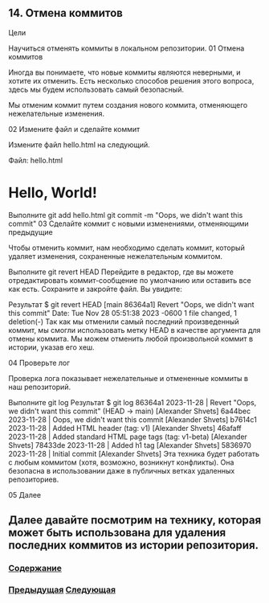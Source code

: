 ##  14. Отмена коммитов

Цели

Научиться отменять коммиты в локальном репозитории.
01 Отмена коммитов

Иногда вы понимаете, что новые коммиты являются неверными, и хотите их отменить. Есть несколько способов решения этого вопроса, здесь мы будем использовать самый безопасный.

Мы отменим коммит путем создания нового коммита, отменяющего нежелательные изменения.

02 Измените файл и сделайте коммит

Измените файл hello.html на следующий.

Файл: hello.html
<html>
  <head>
  </head>
  <body>
    <h1>Hello, World!</h1>
    <!-- This is an unwanted but committed change -->
  </body>
</html>
Выполните
git add hello.html
git commit -m "Oops, we didn't want this commit"
03 Сделайте коммит с новыми изменениями, отменяющими предыдущие

Чтобы отменить коммит, нам необходимо сделать коммит, который удаляет изменения, сохраненные нежелательным коммитом.

Выполните
git revert HEAD
Перейдите в редактор, где вы можете отредактировать коммит-сообщение по умолчанию или оставить все как есть. Сохраните и закройте файл. Вы увидите:

Результат
$ git revert HEAD
[main 86364a1] Revert "Oops, we didn't want this commit"
 Date: Tue Nov 28 05:51:38 2023 -0600
 1 file changed, 1 deletion(-)
Так как мы отменили самый последний произведенный коммит, мы смогли использовать метку HEAD в качестве аргумента для отмены коммита. Мы можем отменить любой произвольной коммит в истории, указав его хеш.

04 Проверьте лог

Проверка лога показывает нежелательные и отмененные коммиты в наш репозиторий.

Выполните
git log
Результат
$ git log
86364a1 2023-11-28 | Revert "Oops, we didn't want this commit" (HEAD -> main) [Alexander Shvets]
6a44bec 2023-11-28 | Oops, we didn't want this commit [Alexander Shvets]
b7614c1 2023-11-28 | Added HTML header (tag: v1) [Alexander Shvets]
46afaff 2023-11-28 | Added standard HTML page tags (tag: v1-beta) [Alexander Shvets]
78433de 2023-11-28 | Added h1 tag [Alexander Shvets]
5836970 2023-11-28 | Initial commit [Alexander Shvets]
Эта техника будет работать с любым коммитом (хотя, возможно, возникнут конфликты). Она безопасна в использовании даже в публичных ветках удаленных репозиториев.

05 Далее

Далее давайте посмотрим на технику, которая может быть использована для удаления последних коммитов из истории репозитория.
---

### [Содержание](./bookgit.md)
### [Предыдущая](./book14.md)   [Следующая](./book16.md)